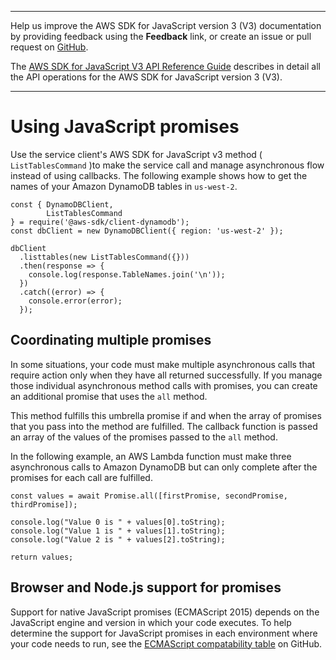 --------

Help us improve the AWS SDK for JavaScript version 3 \(V3\) documentation by providing feedback using the **Feedback** link, or create an issue or pull request on [GitHub](https://github.com/awsdocs/aws-sdk-for-javascript-v3)\.

 The [AWS SDK for JavaScript V3 API Reference Guide](https://docs.aws.amazon.com/AWSJavaScriptSDK/v3/latest/index.html) describes in detail all the API operations for the AWS SDK for JavaScript version 3 \(V3\)\.

--------

# Using JavaScript promises<a name="using-promises"></a>

Use the service client's AWS SDK for JavaScript v3 method \( `ListTablesCommand` \)to make the service call and manage asynchronous flow instead of using callbacks\. The following example shows how to get the names of your Amazon DynamoDB tables in `us-west-2`\.

```
const { DynamoDBClient, 
        ListTablesCommand 
} = require('@aws-sdk/client-dynamodb');
const dbClient = new DynamoDBClient({ region: 'us-west-2' });

dbClient
  .listtables(new ListTablesCommand({}))
  .then(response => {
    console.log(response.TableNames.join('\n'));
  })
  .catch((error) => {
    console.error(error);
  });
```

## Coordinating multiple promises<a name="multiple-promises"></a>

In some situations, your code must make multiple asynchronous calls that require action only when they have all returned successfully\. If you manage those individual asynchronous method calls with promises, you can create an additional promise that uses the `all` method\. 

This method fulfills this umbrella promise if and when the array of promises that you pass into the method are fulfilled\. The callback function is passed an array of the values of the promises passed to the `all` method\.

In the following example, an AWS Lambda function must make three asynchronous calls to Amazon DynamoDB but can only complete after the promises for each call are fulfilled\.

```
const values = await Promise.all([firstPromise, secondPromise, thirdPromise]);

console.log("Value 0 is " + values[0].toString);
console.log("Value 1 is " + values[1].toString);
console.log("Value 2 is " + values[2].toString);

return values;
```

## Browser and Node\.js support for promises<a name="browser-node-promise-support"></a>

Support for native JavaScript promises \(ECMAScript 2015\) depends on the JavaScript engine and version in which your code executes\. To help determine the support for JavaScript promises in each environment where your code needs to run, see the [ECMAScript compatability table](https://kangax.github.io/compat-table/es6/) on GitHub\.